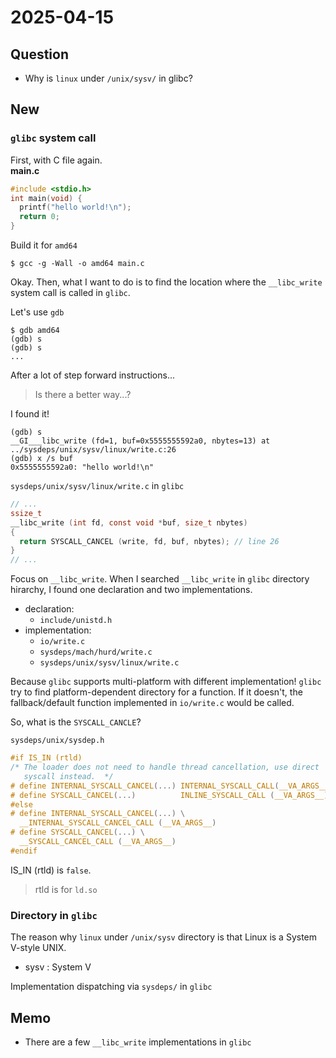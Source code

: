# 2025-04-15

## Question
- Why is `linux` under `/unix/sysv/` in glibc?

## New
### `glibc` system call 
First, with C file again.  
**main.c**
```c
#include <stdio.h>
int main(void) {
  printf("hello world!\n");
  return 0;
}
```
Build it for `amd64`
```shell
$ gcc -g -Wall -o amd64 main.c
```

Okay. Then, what I want to do is to find the location where the `__libc_write` system call is called in `glibc`.

Let's use `gdb`
```shell
$ gdb amd64
(gdb) s
(gdb) s
...
```
After a lot of step forward instructions...
> Is there a better way...?

I found it!  
```shell
(gdb) s
__GI___libc_write (fd=1, buf=0x5555555592a0, nbytes=13) at ../sysdeps/unix/sysv/linux/write.c:26
(gdb) x /s buf
0x5555555592a0: "hello world!\n"
```

`sysdeps/unix/sysv/linux/write.c` in `glibc`
```c
// ...
ssize_t
__libc_write (int fd, const void *buf, size_t nbytes)
{
  return SYSCALL_CANCEL (write, fd, buf, nbytes); // line 26
}
// ...
```

Focus on `__libc_write`. When I searched `__libc_write` in `glibc` directory hirarchy, I found one declaration and two implementations.
- declaration: 
  - `include/unistd.h`
- implementation:
  - `io/write.c`
  - `sysdeps/mach/hurd/write.c`
  - `sysdeps/unix/sysv/linux/write.c`

Because `glibc` supports multi-platform with different implementation!
`glibc` try to find platform-dependent directory for a function. If it doesn't, the fallback/default function implemented in `io/write.c` would be called.


So, what is the `SYSCALL_CANCLE`?

`sysdeps/unix/sysdep.h`
```c
#if IS_IN (rtld)
/* The loader does not need to handle thread cancellation, use direct
   syscall instead.  */
# define INTERNAL_SYSCALL_CANCEL(...) INTERNAL_SYSCALL_CALL(__VA_ARGS__)
# define SYSCALL_CANCEL(...)          INLINE_SYSCALL_CALL (__VA_ARGS__)
#else
# define INTERNAL_SYSCALL_CANCEL(...) \
  __INTERNAL_SYSCALL_CANCEL_CALL (__VA_ARGS__)
# define SYSCALL_CANCEL(...) \
  __SYSCALL_CANCEL_CALL (__VA_ARGS__)
#endif
```
IS_IN (rtld) is `false`.
> rtld is for `ld.so`


### Directory in `glibc`
The reason why `linux` under `/unix/sysv` directory is that Linux is a System V-style UNIX.
- sysv : System V




Implementation dispatching via `sysdeps/` in `glibc`

## Memo
- There are a few `__libc_write` implementations in `glibc`